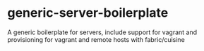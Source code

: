 generic-server-boilerplate
==========================

A generic boilerplate for servers, include support for vagrant and provisioning for vagrant and remote hosts with fabric/cuisine
